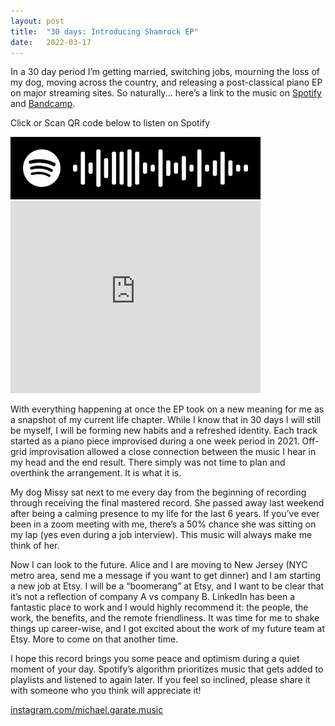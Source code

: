 ```yaml
---
layout: post
title:  "30 days: Introducing Shamrock EP"
date:   2022-03-17
---
```


In a 30 day period I’m getting married, switching jobs, mourning the loss of my dog, moving across the country, and releasing a post-classical piano EP on major streaming sites. So naturally... here’s a link to the music on <a href="https://open.spotify.com/album/3qFIB2qmz8X1EglbzMMT20?si=XpWU86nyQKyHOm4E-8Md3Q" alt="Shamrock by Michael Garate on Spotify" target="_blank">Spotify</a> and <a href="https://michaelgarate.bandcamp.com/album/shamrock" alt="Shamrock by Michael Garate on Bandcamp" target="_blank">Bandcamp</a>.

Click or Scan QR code below to listen on Spotify

<a href="https://open.spotify.com/album/3qFIB2qmz8X1EglbzMMT20?si=XpWU86nyQKyHOm4E-8Md3Q" alt="Shamrock by Michael Garate on Spotify">
  <img height="100px" alt="Shamrock by Michael Garate on Spotify" src="/assets/music/shamrock-spotify-code.jpg" />
</a>

<iframe style="border: 0; width: 400px; height: 307px;" src="https://bandcamp.com/EmbeddedPlayer/album=1021684361/size=large/bgcol=ffffff/linkcol=0687f5/artwork=small/transparent=true/" seamless><a href="https://michaelgarate.bandcamp.com/album/shamrock">Shamrock by Michael Garate</a></iframe>

With everything happening at once the EP took on a new meaning for me as a snapshot of my current life chapter. While I know that in 30 days I will still be myself, I will be forming new habits and a refreshed identity. Each track started as a piano piece improvised during a one week period in 2021. Off-grid improvisation allowed a close connection between the music I hear in my head and the end result. There simply was not time to plan and overthink the arrangement. It is what it is.

My dog Missy sat next to me every day from the beginning of recording through receiving the final mastered record. She passed away last weekend after being a calming presence to my life for the last 6 years. If you’ve ever been in a zoom meeting with me, there’s a 50% chance she was sitting on my lap (yes even during a job interview). This music will always make me think of her.

Now I can look to the future. Alice and I are moving to New Jersey (NYC metro area, send me a message if you want to get dinner) and I am starting a new job at Etsy. I will be a “boomerang” at Etsy, and I want to be clear that it’s not a reflection of company A vs company B. LinkedIn has been a fantastic place to work and I would highly recommend it: the people, the work, the benefits, and the remote friendliness. It was time for me to shake things up career-wise, and I got excited about the work of my future team at Etsy. More to come on that another time.

I hope this record brings you some peace and optimism during a quiet moment of your day. Spotify’s algorithm prioritizes music that gets added to playlists and listened to again later. If you feel so inclined, please share it with someone who you think will appreciate it!

<a href="http://instagram.com/michael.garate.music" alt="Michael Garate Music on Instagram">instagram.com/michael.garate.music</a>
